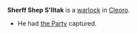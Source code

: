 **Sherff Shep S'lltak** is a [warlock](warlock) in [Cleoro](../../Locations/Adosa/Cleoro.md).

* He had [the Party](../Player%20Characters/The%20Party.md) captured.
